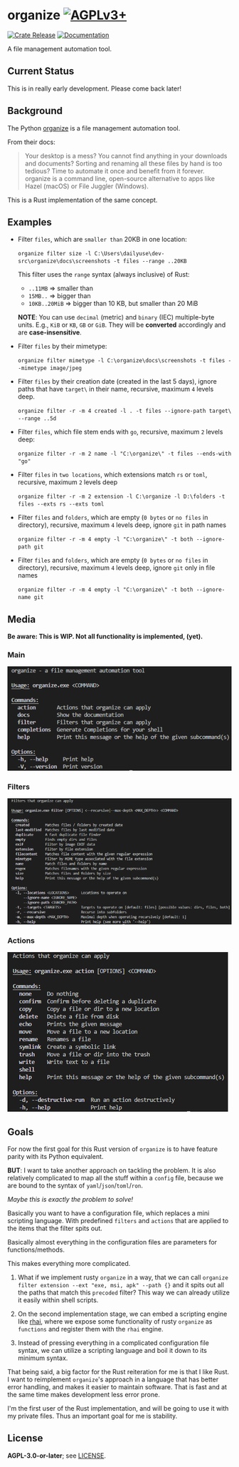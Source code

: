 # organize  [![AGPLv3+](https://www.gnu.org/graphics/agplv3-88x31.png)](https://www.gnu.org/licenses/agpl.txt)

<a href="https://crates.io/crates/organize-rs/"><img src="https://img.shields.io/crates/v/organize-rs?style=flat&amp;labelColor=342a5e&amp;color=684d81&amp;logo=Rust&amp;logoColor=white" alt="Crate Release"></a> <a href="https://docs.rs/organize-rs/"><img src="https://img.shields.io/docsrs/organize-rs?style=flat&amp;labelColor=1c1d42&amp;color=4f396a&amp;logo=Rust&amp;logoColor=white" alt="Documentation"></a>

A file management automation tool.

## Current Status

This is in really early development. Please come back later!

## Background

The Python [organize](https://organize.readthedocs.io/) is a file management automation tool.

From their docs:
> Your desktop is a mess? You cannot find anything in your downloads and documents? Sorting and renaming all these files by hand is too tedious? Time to automate it once and benefit from it forever.
> organize is a command line, open-source alternative to apps like Hazel (macOS) or File Juggler (Windows).

This is a Rust implementation of the same concept.

## Examples

- Filter `files`, which are `smaller than` 20KB in one location:

  `organize filter size -l C:\Users\dailyuse\dev-src\organize\docs\screenshots -t files --range ..20KB`

  This filter uses the `range` syntax (always inclusive) of Rust:

  - `..11MB` => smaller than
  - `15MB..` => bigger than
  - `10KB..20MiB` => bigger than 10 KB, but smaller than 20 MiB

  **NOTE**: You can use `decimal` (metric) and `binary` (IEC) multiple-byte units. E.g., `KiB` or `KB`, `GB` or `GiB`. They will be **converted** accordingly and are **case-insensitive**.

- Filter `files` by their mimetype:

  `organize filter mimetype -l C:\organize\docs\screenshots -t files --mimetype image/jpeg`

- Filter `files` by their creation date (created in the last 5 days), ignore paths that have `target\` in their name, recursive, maximum `4` levels deep.

  `organize filter -r -m 4 created -l . -t files --ignore-path target\ --range ..5d`

- Filter `files`, which file stem ends with `go`, recursive, maximum `2` levels deep:

  `organize filter -r -m 2 name -l "C:\organize\" -t files --ends-with "go"`

- Filter `files` in `two locations`, which extensions match `rs` or `toml`, recursive, maximum `2` levels deep

  `organize filter -r -m 2 extension -l C:\organize -l D:\folders -t files --exts rs --exts toml`

- Filter `files` and `folders`, which are empty (`0 bytes` or `no files` in directory), recursive, maximum `4` levels deep, ignore `git` in path names

  `organize filter -r -m 4 empty -l "C:\organize\" -t both --ignore-path git`

- Filter `files` and `folders`, which are empty (`0 bytes` or `no files` in directory), recursive, maximum `4` levels deep, ignore `git` only in file names

  `organize filter -r -m 4 empty -l "C:\organize\" -t both --ignore-name git`

## Media

**Be aware: This is WIP. Not all functionality is implemented, (yet).**

### Main

![organize main menu](https://github.com/organize-rs/organize/blob/main/docs/screenshots/main.png?raw=true)

### Filters

![organize filters](https://github.com/organize-rs/organize/blob/main/docs/screenshots/filters.png?raw=true)

### Actions

![organize actions](https://github.com/organize-rs/organize/blob/main/docs/screenshots/actions.png?raw=true)

## Goals

For now the first goal for this Rust version of `organize` is to have feature parity with its Python equivalent.

**BUT**: I want to take another approach on tackling the problem. It is also relatively complicated to map all the stuff
within a `config` file, because we are bound to the syntax of `yaml`/`json`/`toml`/`ron`.

*Maybe this is exactly the problem to solve!*

Basically you want to have a configuration file, which replaces a mini scripting language.
With predefined `filters` and `actions` that are applied to the items that the filter spits out.

Basically almost everything in the configuration files are parameters for functions/methods.

This makes everything more complicated.

1. What if we implement rusty `organize` in a way, that we can call `organize filter extension --ext "exe, msi, apk" --path {}`
and it spits out all the paths that match this `precoded` filter?
This way we can already utilize it easily within shell scripts.

1. On the second implementation stage, we can embed a scripting engine like [rhai](https://crates.io/crates/rhai), where we expose some functionality of rusty `organize` as `functions` and register them with the `rhai` engine.

1. Instead of pressing everything in a complicated configuration file syntax, we can utilize a scripting language and boil it down to its minimum syntax.

That being said, a big factor for the Rust reiteration for me is that I like Rust. I want to reimplement `organize`'s approach in a language that has better error handling, and makes it easier to maintain software. That is fast and at the same time makes development less error prone.

I'm the first user of the Rust implementation, and will be going to use it with my private files. Thus an important goal for me is stability.

## License

**AGPL-3.0-or-later**; see [LICENSE](./LICENSE).
